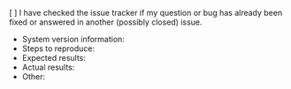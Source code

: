 <!-- Type "x" between the brackets to check the box -->
[ ] I have checked the issue tracker if my question or bug has already been fixed or answered in another (possibly closed) issue.

 - System version information: <!-- You can get this by right-clicking the tray icon and pressing "About" in the "Advanced" sub-menu -->
 - Steps to reproduce: <!-- What you do that triggers the problem -->
 - Expected results: <!-- What should happen -->
 - Actual results: <!-- What happens instead -->
 - Other: <!-- Other things that you feel could help in diagnosing the problem -->